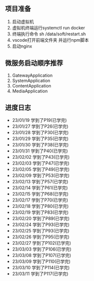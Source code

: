 ## 项目准备 
1. 启动虚拟机
2. 虚拟机终端运行systemctl run docker
3. 终端执行命令 sh /data/soft/restart.sh
4. vscode打开前端文件夹 并运行npm脚本
5. 启动nginx

## 微服务启动顺序推荐
1. GatewayApplication
2. SystemApplication
3. ContentApplication
4. MediaApplication


## 进度日志
- 23/01/19 学到了P19(已学完)
- 23/01/27 学到了P26(已学完)
- 23/01/28 学到了P30(已学完)
- 23/01/29 学到了P35(已学完)
- 23/01/30 学到了P38(已学完)
- 23/01/31 学到了P40(已学完)
- 23/02/02 学到了P43(已学完)
- 23/02/03 学到了P47(已学完)
- 23/02/05 学到了P49(已学完)
- 23/02/09 学到了P53(已学完)
- 23/02/13 学到了P57(已学完)
- 23/02/14 学到了P61(已学完)
- 23/02/15 学到了P68(已学完)
- 23/02/17 学到了P70(已学完)
- 23/02/18 学到了P80(已学完)
- 23/02/19 学到了P83(已学完)
- 23/02/20 学到了P89(已学完)
- 23/02/24 学到了P93(已学完)
- 23/02/25 学到了P93(已学完)
- 23/02/26 学到了P95(已学完)
- 23/02/27 学到了P102(已学完)
- 23/03/03 学到了P106(已学完)
- 23/03/08 学到了P107(已学完)
- 23/03/09 学到了P110(已学完)
- 23/03/10 学到了P114(已学完)
- 23/03/11 学到了P117(已学完)
